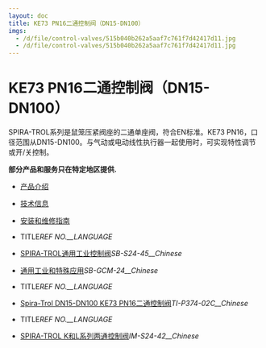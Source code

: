 ```yaml
---
layout: doc
title: KE73 PN16二通控制阀（DN15-DN100）
imgs:
  - /d/file/control-valves/515b040b262a5aaf7c761f7d42417d11.jpg
  - /d/file/control-valves/515b040b262a5aaf7c761f7d42417d11.jpg
---
```


# KE73 PN16二通控制阀（DN15-DN100）

SPIRA-TROL系列是鼠笼压紧阀座的二通单座阀，符合EN标准。KE73 PN16，口径范围从DN15-DN100。与气动或电动线性执行器一起使用时，可实现特性调节或开/关控制。

**部分产品和服务只在特定地区提供.**

- [产品介绍](<javascript:navactive(1);>)
- [技术信息](<javascript:navactive(2);>)
- [安装和维修指南](<javascript:navactive(3);>)

- TITLE*REF NO.\_\_LANGUAGE*
- [SPIRA-TROL通用工业控制阀](/d/pdf/SB-S24-45-SPIRA-TROL通用工业控制阀.pdf)_SB-S24-45\_\_Chinese_
- [通用工业和特殊应用](/d/pdf/SB-GCM-24-控制阀-通用-通用工业和特殊应用.pdf)_SB-GCM-24\_\_Chinese_

- TITLE*REF NO.\_\_LANGUAGE*
- [Spira-Trol DN15-DN100 KE73 PN16二通控制阀](/d/pdf/TI-P374-02C-Spira-Trol%20DN15-DN100%20KE73%20PN16二通控制阀.pdf)_TI-P374-02C\_\_Chinese_

- TITLE*REF NO.\_\_LANGUAGE*
- [SPIRA-TROL K和L系列两通控制阀](/d/pdf/IM-S24-42-SPIRA-TROL%20K和L系列两通控制阀.pdf)_IM-S24-42\_\_Chinese_
